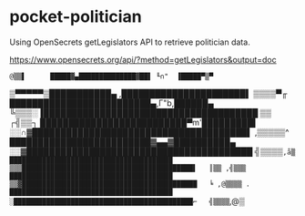 # pocket-politician

Using OpenSecrets getLegislators API to retrieve politician data.

https://www.opensecrets.org/api/?method=getLegislators&output=doc


    @▒▒▌      █████▓▄██████████████▓██▌ ╙∩"  ▐█████▀▒▀
▒▀▀▀▀▀▒███████████▄ ,██████████████████████▌     ▒▒▒▒▀╓     █████████████████████████▄,Γ"b,██████▄
╚▒▒▒░▐██████████████████████████████████████     ▒▒ ┌╣▒▒┐   ██████████████████████████▀m'█████████▌
  ░░∩▓██████████████████████████████████████▌     ,▒▒▒▒▒^   █████████████████████████▓▄▄▓██████████▄
  ░░▓████████████████████████████████████████    ╣▒▒▒▒`,å▒  ████████████████████████████████████████
▒▒▒██████████████████████████████████████████▌   ║▒▒ ,╣▒▒▒  ████████████████████████████████████████
▒▒▓███████████████████████████████████████████   ╘ ,@▒▒▒▒ . ████████████████████████████████████████
 ░████████████████████████████████████████████⌐   ╣▒▒▒▒`,@▒
